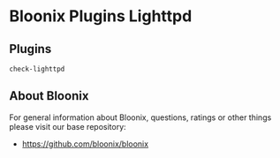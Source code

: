 # Bloonix Plugins Lighttpd

## Plugins

    check-lighttpd

## About Bloonix

For general information about Bloonix, questions, ratings or other things please visit our base repository:

* https://github.com/bloonix/bloonix
